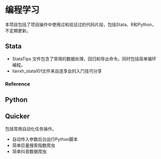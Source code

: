 # 编程学习
本项目包括了项目操作中使用过和验证过的代码片段，包括Stata、R和Python，不定期更新。
## Stata
* StataTips 文件包含了常用的数据处理，回归和导出命令。同时包括简单循环编程。
* lianxh_stata101文件来自连享会的入门技巧分享

### Reference



## Python


## Quicker
包括常用自动化任务操作。
* 自动传入参数后台运行Python脚本
* 简单巨量搜索指数爬虫
* 简单抖音数据爬虫
